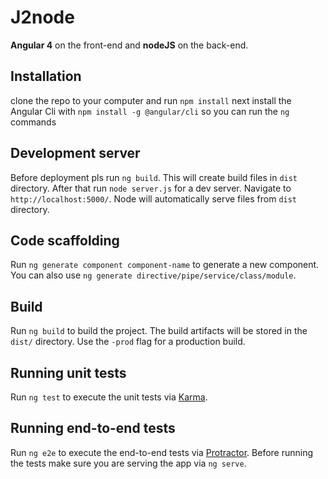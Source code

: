 # J2node

**Angular 4** on the front-end and **nodeJS** on the back-end.

## Installation

clone the repo to your computer and run `npm install`
next install the Angular Cli with `npm install -g @angular/cli` so you can run the `ng` commands

## Development server

Before deployment pls run `ng build`. This will create build files in `dist` directory. 
After that run `node server.js` for a dev server. Navigate to `http://localhost:5000/`. Node will automatically serve files from `dist` directory. 

## Code scaffolding

Run `ng generate component component-name` to generate a new component. You can also use `ng generate directive/pipe/service/class/module`.

## Build

Run `ng build` to build the project. The build artifacts will be stored in the `dist/` directory. Use the `-prod` flag for a production build.

## Running unit tests

Run `ng test` to execute the unit tests via [Karma](https://karma-runner.github.io).

## Running end-to-end tests

Run `ng e2e` to execute the end-to-end tests via [Protractor](http://www.protractortest.org/).
Before running the tests make sure you are serving the app via `ng serve`.